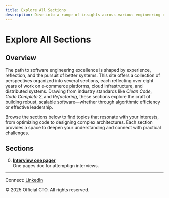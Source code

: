 ```yaml
---
title: Explore All Sections
description: Dive into a range of insights across various engineering domains, from algorithms to system design, drawn from real-world experience in scalable systems.
---
```


# Explore All Sections

## Overview
The path to software engineering excellence is shaped by experience, reflection, and the pursuit of better systems. This site offers a collection of perspectives organized into several sections, each reflecting over eight years of work on e-commerce platforms, cloud infrastructure, and distributed systems. Drawing from industry standards like *Clean Code*, *Code Complete 2*, and *Refactoring*, these sections explore the craft of building robust, scalable software—whether through algorithmic efficiency or effective leadership.

Browse the sections below to find topics that resonate with your interests, from optimizing code to designing complex architectures. Each section provides a space to deepen your understanding and connect with practical challenges.

## Sections
0. **[Interview one pager](/sections/interview-one-pager)**  
   One pages doc for attemptign interviews.

<!-- 1. **[Algorithms and Data Structures](/sections/algorithms)**  
   Reflections on problem-solving techniques, including patterns and advanced structures, informed by real-world coding challenges.

2. **[Object-Oriented Design](/sections/ood)**  
   Insights into designing modular, extensible systems, drawing from experiences with inventory and control systems.

3. **[Design Patterns](/sections/design-patterns)**  
   Explorations of classic and modern patterns, such as Singleton and Dependency Injection, applied to elegant architectures.

4. **[Design Principles](/sections/design-principles)**  
   Considerations of principles like SOLID, DRY, and KISS, shaped by work on microservices and cloud environments.

5. **[High-Level System Design](/sections/hld)**  
   Perspectives on scalable system architectures, including social media feeds and ride-sharing apps, with a focus on database scaling.

6. **[Low-Level System Design](/sections/lld)**  
   Detailed examinations of components like rate limiters and dispatchers, refined through practical implementation.

7. **[Behavioral and Leadership Skills](/sections/behavioral)**  
   Reflections on leadership through real-world stories, covering conflict resolution and influencing teams.

8. **[Domain-Specific Topics](/sections/domain-topics)**  
   Insights into cloud technologies, Kubernetes, and distributed systems, drawn from modern infrastructure projects.

9. **[Writing Clean Code](/sections/clean-code)**  
   Thoughts on creating readable, maintainable code, inspired by practices to prevent technical debt.

10. **[Mastering Refactoring](/sections/refactoring)**  
    Observations on improving codebases, addressing smells like Long Method with tools like IntelliJ.

11. **[Mock Practice](/sections/mocks)**  
    Experiences simulating FAANG interviews, offering practice in coding, design, and leadership scenarios. -->

<!-- ## Begin Your Exploration
Ready to delve into the craft of software engineering? Start with a section that interests you, such as [Algorithms](/sections/algorithms) or [Clean Code](/sections/clean-code), and explore at your own pace. Stay connected for upcoming YouTube content to further the conversation.

[Begin Exploring →](/sections/) -->

---

<footer>
  <p>Connect: <a href="https://www.linkedin.com/in/ravi-shankar-a725b0225/">LinkedIn</a></p>
  <!-- <p>Contact: <a href="mailto:your-email@example.com">your-email@example.com</a></p> -->
  <p>&copy; 2025 Official CTO. All rights reserved.</p>
</footer>